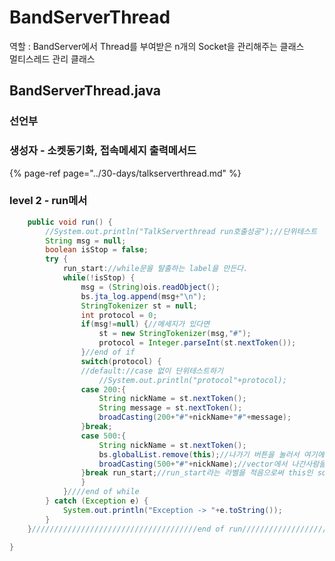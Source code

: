 # BandServerThread

역할 : BandServer에서 Thread를 부여받은 n개의 Socket을 관리해주는 클래스  
          멀티스레드 관리 클래스

## BandServerThread.java

### 선언부

### 생성자 - 소켓동기화, 접속메세지 출력메서드

{% page-ref page="../30-days/talkserverthread.md" %}

### level 2 - run메서

```java
	public void run() {
		//System.out.println("TalkServerthread run호출성공");//단위테스트
		String msg = null;
		boolean isStop = false;
		try {
			run_start://while문을 탈출하는 label을 만든다.
			while(!isStop) {
				msg = (String)ois.readObject();
				bs.jta_log.append(msg+"\n");
				StringTokenizer st = null;
				int protocol = 0;
				if(msg!=null) {//메세지가 있다면
					st = new StringTokenizer(msg,"#");
					protocol = Integer.parseInt(st.nextToken());					
				}//end of if
				switch(protocol) {
				//default://case 없이 단위테스트하기
					//System.out.println("protocol"+protocol);
				case 200:{
					String nickName = st.nextToken();
					String message = st.nextToken();
					broadCasting(200+"#"+nickName+"#"+message);
				}break;
				case 500:{
					String nickName = st.nextToken();
					bs.globalList.remove(this);//나가기 버튼을 눌러서 여기에 들어온 스레드(this)를 삭제
					broadCasting(500+"#"+nickName);//vector에서 나간사람을 빼고 진행해야한다.
				}break run_start;//run_start라는 라벨을 적음으로써 this인 socket은 라벨을 통해 while문을 종료시킨다.
				}
			}////end of while			
		} catch (Exception e) {
			System.out.println("Exception -> "+e.toString());
		}
	}/////////////////////////////////////end of run////////////////////////////////////////////

}

```

